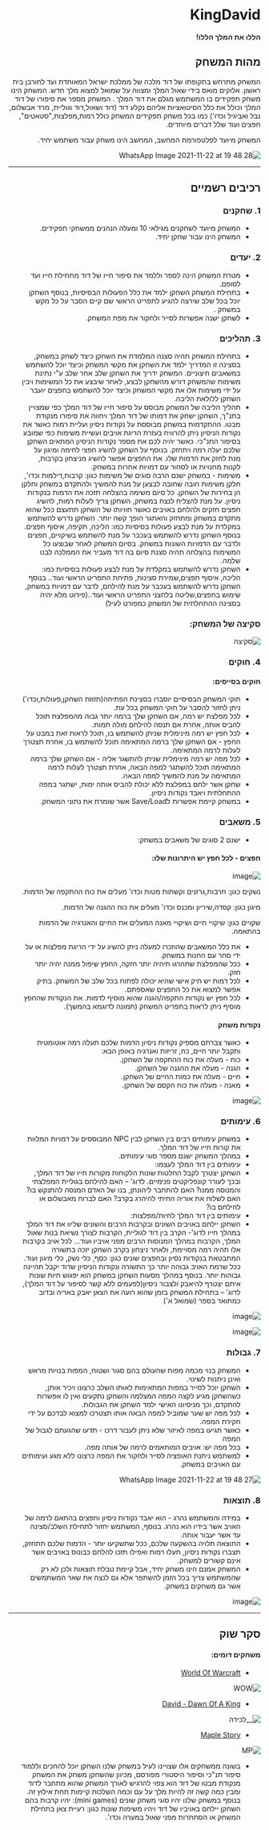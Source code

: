 <div dir='rtl' lang='he'>

# KingDavid

**הללו את המלך הללו!**

## מהות המשחק

המשחק מתרחש בתקופתו של דוד מלכה של ממלכת ישראל המאוחדת ועד לחורבן בית ראשון. אלוקים מואס בידי שאול המלך ומצווה על שמואל למצוא מלך חדש. המשחק הינו משחק תפקידים בו המשתמש מגלם את דוד המלך .
המשחק מספר את סיפורו של דוד המלך וכולל את כלל הסיטואציות אליהם נקלע דוד (דוד ושאול,דוד וגוליית, מרד אבשלום, נבל ואביגיל וכדו')
כמו בכל משחק תפקידים המשחק כולל רמות,מפלצות,"סטאטים", חפצים ועוד שלל דברים מיוחדים.

המשחק מיועד לפלטפורמת המחשב, המחשב הינו משחק עבור משתמש יחיד.


![WhatsApp Image 2021-11-22 at 19 48 28](https://user-images.githubusercontent.com/63556870/142910808-9f23aa50-5e86-4dad-a9f3-51f302287158.jpeg)

---


## רכיבים רשמיים

### 1. שחקנים

* המשחק מיועד לשחקנים מגילאי 10 ומעלה הנהנים ממשחקי תפקידים.
* המשחק הינו עבור שחקן יחיד.

### 2. יעדים

* מטרת המשחק הינה לספר וללמד את סיפור חייו של דוד מתחילת חייו ועד לסופם.
* בתחילת המשחק השחקן ילמד את כלל הפעולות הבסיסיות, בנוסף השחקן יוכל בכל שלב שירצה להגיע לתפריט הראשי שם קיים הסבר על כל מקש במשחק .
* לשחקן ישנה אפשרות לסייר ולחקור את מפת המשחק.

### 3. תהליכים

* בתחילת המשחק תהיה סצנה המלמדת את השחקן כיצד לשחק במשחק, בסצינה זו המדריך ילמד את השחקן את מקשי המשחק וכיצד יוכל להשתמש במשאבים חיצוניים. המשחק ידריך את השחקן שלב אחר שלב ע"י נתינת משימות שהמשחק דורש מהשחקן לבצע, לאחר שיבצע את כל המשימות ויבין על ידי משימות אלו את מקשי המשחק וכיצד יוכל להשתמש בחפצים יועבר השחקן ללולאת הליבה.
* תהליך הליבה של המשחק מבוסס על סיפור חייו של דוד המלך כפי שמצויין בתנ"ך, השחקן ישחק את דמותו של דוד המלך ויחווה את סיפורו מנקודת מבטו.
ההתקדמות במשחק מבוססת על נקודות ניסיון ועליית רמות כאשר את נקודות הניסיון ניתן להרוויח בעזרת הריגת אויבים ועשיית משימות כפי שמובע בסיפור התנ"כי.
כאשר יהיה לכם את מספר נקודות הניסיון המתאים השחקן שלכם יעלה רמה ויתחזק. בנוסף על השחקן להשיג חפצי לחימה ומיגון על מנת לחזק את הדמות שלו. את החפצים אפשר להשיג מניצחון בקרבות, לקנות מחנויות או לסחור עם דמויות אחרות במשחק.
* משימות - במשחק ישנם הרבה סוגים של משימות כגון: קרבות,דילמות וכדו', חלקן משימות חובה שחובה לבצען על מנת להמשיך ולהתקדם במשחק וחלקן הן בחירות של השחקן. כל סיום משימה בהצלחה תזכה את הדמות בנקודות ניסיון.
על מנת להצליח לנצח במשחק, השחקן צריך לעלות רמות, להשיג חפצים חזקים ולהלחם באויבים כאשר חוויותו של השחקן תתעצם ככל שהוא מתקדם במשחק ומתחזק והאתגר הופך קשה יותר.
השחקן נדרש להשתמש במקלדת על מנת לבצע פעולות בסיסיות כמו: הליכה, תקיפה, איסוף חפצים. בנוסף השחקן נדרש להשתמש בעכבר על מנת להשתמש בשיקויים, חפצים ולדבר עם הדמויות השונות במשחק.
בסיום המשחק לאחר שבוצעו כל המשימות בהצלחה תהיה סצנת סיום בה דוד מעביר את הממלכה לבנו שלמה.
* השחקן נדרש להשתמש במקלדת על מנת לבצע פעולות בסיסיות כמו: הליכה, איסוף חפצים,שמירת סצינות, פתיחת התפריט הראשי ועוד.. בנוסף השחקן נדרש להשתמש בעכבר על מנת להילחם, לדבר עם דמויות במשחק, שימוש בחפצים,שליטה בלחצני התפריט הראשי ועוד..(פירוט מלא יהיה בסצינה ההתחלתית של המשחק כמפורט לעיל)


### סקיצה של המשחק:

![סקיצה](https://user-images.githubusercontent.com/20986238/138872582-b1c5259c-3949-4ded-a5c5-7844fa993192.png)



### 4. חוקים



#### חוקים בסייסים:
* חוקי המשחק הבסיסיים יוסברו בסצינת הפתיחה(תזוזת השחקן,פעולות,וכדו') ניתן לחזור להסבר על חוקי המשחק בכל עת.
* לכל מפלצת יש רמה, אם השחקן שלך ברמה יותר גבוה מהמפלצת תוכל להביס אותה, אחרת אם תנסה להילחם מולה תמות.
* לכל חפץ יש רמה מינימלית שניתן להשתמש בו, תוכל לראות זאת במבט על החפץ - אם השחקן שלך ברמה המתאימה תוכל להשתמש בו, אחרת תצטרך לעלות לרמה המתאימה.
* לכל מפה יש רמה מינימלית שניתן להתשגר אליה - אם השחקן שלך ברמה המתאימה תוכל להשתגר למפה הבאה, אחרת תצטרך לעלות לרמה המתאימה על מנת להמשיך למפה הבאה.
* שחקן אשר ילחם במפלצת ללא יכולת להביס אותה ימות, ישתגר במפה ההתחלתית ויאבד נקודות ניסיון.
* במשחק קיימת אפשרות לSave/Load אשר שומרת את נתוני המשחק.

### 5. משאבים

* ישנם 2 סוגים של משאבים במשחק:

#### חפצים - לכל חפץ יש היתרונות שלו:

![image](https://user-images.githubusercontent.com/20986238/144046881-e10b3f03-2a7d-4f7b-9320-e94c41818061.png)


נשקים כגון: חרבות,גרזנים וקשתות מטות וכדו' מעלים את כוח ההתקפה של הדמות.

מיגון כגון: קסדה,שיריון ומכנס וכדו' מעלים את כוח ההגנה של הדמות.

שקויים כגון: שיקויי חיים ושיקויי מאנה המעלים את החיים והאנרגיה של הדמות בהתאמה.



* את כלל המשאבים שהוזכרו למעלה ניתן להשיג על ידי הריגת מפלצות או על ידי סחר עם החנות במשחק.
* ככל שהמפלצת שתהרגו תיהיה יותר חזקה, החפץ שיפול ממנה יהיה יותר חזק.
* לכל דמות יש תיק אישי שהיא יכולה לפתוח בכל שלב של המשחק. בתיק אפשר למצוא את כל החפצים שאספתם.
* לכל חפץ יש נקודות התקפה/הגנה שהוא מוסיף לדמות. את הנקודות שהחפץ מוסיף ניתן לראות בתפריט המשחק (תמונה לדוגמא בהמשך).




#### נקודות משחק
* כאשר צברתם מספיק נקודות ניסיון הדמות שלכם תעלה רמה אוטומטית ותקבל יותר חיים, כח, זריזות ואנרגיה באופן הבא:
 * כוח - מעלה את כוח ההתקפה של השחקן.
 * הגנה - מעלה את ההגנה של השחקן.
 * חיים - מעלה את כמות החיים של השחקן.
 * מאנה - מעלה את כוח הקסם של השחקן.

 





![image](https://user-images.githubusercontent.com/20986238/144047081-c843bc39-dd8d-4b48-a7d4-35edb0e738c2.png)


### 6. עימותים
  * במשחק עימותים רבים בין השחקן לבין NPC המבוססים על דמויות המלוות את קורות חייו של דוד המלך.
  * במהלך המשחק ישנם מספר סוגי עימותים.
  * עימותים בין דוד המלך לעצמו:
  * השחקן יצטרך לקבל החלטות שונות הלקוחות מקורות חייו של דוד המלך, ובכך לעורר קונפליקטים פנימיים. לדוג' – האם להילחם בגוליית המפלצתי והמנוסה ממנו? האם להתחבר ליהונתן, בנו של האדם המנסה להתנקש בו? האם לשלוח את אוריה החיתי להיהרג בקרב? האם לברוח מאבשלום או להילחם בו?
  * עימותים בין דוד המלך לחיות/מפלצות:
  * השחקן יילחם באויבים השונים ובקרבות הרבים והשונים שליוו את דוד המלך במהלך חייו לדוג'- הקרב בין דוד לגוליית, הקרבות לצורך נשיאת בנות שאול המלך, הקרבות במהלך המנוסות הרבים מפני אויביו ועוד... לכל אויב בקרבות אלו תהיה רמה מסויימת, ולאחר ניצחון בקרב השחקן יזכה בתשורה המתבטאת בנקודות נסיון ובחפצים שונים כגון: כסף, כלי נשק, כלי מיגון ועוד. ככל שרמת האויב גבוהה יותר כך התשורה ונקודות הניסיון שדוד יקבל תהיינה גבוהות יותר. בנוסף במהלך מסעות השחקן במשחק הוא יפגוש חיות שונות איתם יצטרף להיאבק ולצבור ניסיון(לפעמים ללא קשר לסיפור על דוד המלך), לדוג' – בתחילת המשחק בזמן שהוא רועה את הצאן יאבק באריה ובדוב כמתואר בספר (שמואל א')

 
  ![image](https://user-images.githubusercontent.com/20986238/147951377-092f3c4d-ccbd-4311-9b4c-88b4edddc647.png)
 
 ![image](https://user-images.githubusercontent.com/20986238/147951662-f735a8cd-5e0e-435b-bfd4-84841898f318.png)





### 7. גבולות
* המשחק בנוי מכמה מפות שהעולם בהם סגור ושטוח, המפות בנויות מראש ואינן ניתנות לשינוי.
* השחקן יוכל לסייר במפות המתאימות לאותו השלב כרצונו ויכיר אותן, כשהשחקן מגיע לקצה המפה המצלמה והשחקן נתקעים ואין לו אפשרות להתקדם, וכך מניסיונו האישי ילמד השחקן את הגבולות.
* לכל מפה יש שער שמוביל למפה הבאה אותו תצטרכו למצוא לבדכם על ידי חקירת המפה.
* כאשר תגיעו במפה לאיזור שלא ניתן לעבור דרכו - תדעו שהגעתם לגבול של המפה
* בכל מפה יש: אויבים המותאמים לרמה של אותה מפה.
* למשתמש ניתנת האופציה לסייר ולחקור את המפה כרצונו ללא מגע ועימותים עם האויבים במשחק.

![WhatsApp Image 2021-11-22 at 19 48 27](https://user-images.githubusercontent.com/63556870/142914997-796e3260-2658-46fb-889f-ded742ce8162.jpeg)



### 8. תוצאות

* במידה והמשתמש נהרג - הוא יאבד נקודות ניסיון וחפצים בהתאם לרמה של האויב אשר בידיו הוא נהרג. בנוסף, המשתמש יחזור לתחילת השלב/סצינה עד אשר יעבור אותה.
* התוצאה תלויה בהשקעה שלכם, ככל שתשקיעו יותר - הדמות שלכם תתחזק, תצברו נקודות ניסיון, תעלו רמות ואפילו תזכו להלחם כבונוס באויבים אשר אינם קשורים למשחק.
* המשחק אמנם הינו משחק יחיד, אבל קיימת טבלת תוצאות ולכן לא רק שהמשתמש צריך בכל הזמן להשתפר אלא גם לנצח את שאר המשתמשים אשר גם משחקים במשחק.

![image](https://user-images.githubusercontent.com/20986238/147951967-1ece5b3b-d287-4414-9c74-c4b9fe1a4703.png)


---

## סקר שוק

#### משחקים דומים:

* [World Of Warcraft](https://worldofwarcraft.com/en-us/)

![WOW](https://user-images.githubusercontent.com/20986238/138870772-a68ccdc9-3fb6-4074-957e-a7020c2d47f3.png)


* [David - Dawn Of A King](https://www.box10.com/david-dawn-of-a-king.html)

![__לכידה](https://user-images.githubusercontent.com/20986238/144050049-d3eda205-bcb6-4cbe-9fe2-dbbb3db6401f.png)



* [Maple Story](https://maplestory.nexon.net/)


![MP](https://user-images.githubusercontent.com/20986238/138346985-9742030f-363e-4690-bae0-40db5089fc34.png)






* בשונה ממשחקים אלו שצויינו לעיל במשחק שלנו השחקן יוכל להחכים וללמוד סיפור תנ"כי וסיפור היסטורי מפורסם, מכיוון שהשחקן משחק את המשחק מנקודת מבטו של דוד הוא צפוי להרגיש לאורך המשחק שהוא מתחבר לדוד ומבין כמה קשה זה להיות מלך על עם וכמה השלכות קיימות תחת אילוץ זה.
בנוסף במשחק שלנו יהיו סוגי משחק שונים (mini games): יהיו קרבות בהם השחקן יילחם באויביו של דוד ויהיו משימות שונות כגון: רעיית צאן בתחילת המשחק או הסתתרות מפני שאול במערה וכדו'.  




</div>
